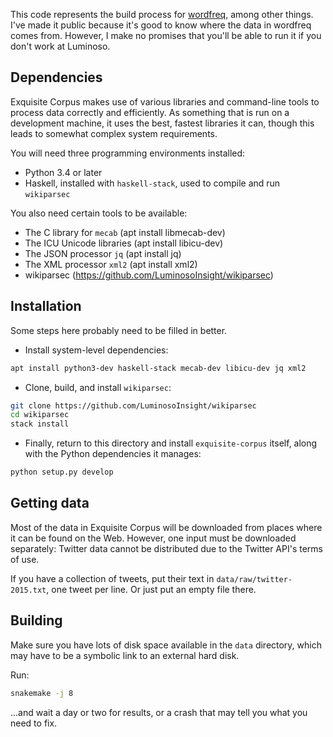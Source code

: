 This code represents the build process for [wordfreq][], among other things.
I've made it public because it's good to know where the data in wordfreq comes
from. However, I make no promises that you'll be able to run it if you don't
work at Luminoso.

[wordfreq]: https://github.com/LuminosoInsight/wordfreq

## Dependencies

Exquisite Corpus makes use of various libraries and command-line tools to
process data correctly and efficiently. As something that is run on a
development machine, it uses the best, fastest libraries it can, though this
leads to somewhat complex system requirements.

You will need three programming environments installed:

- Python 3.4 or later
- Haskell, installed with `haskell-stack`, used to compile and run `wikiparsec`

You also need certain tools to be available:

- The C library for `mecab` (apt install libmecab-dev)
- The ICU Unicode libraries (apt install libicu-dev)
- The JSON processor `jq` (apt install jq)
- The XML processor `xml2` (apt install xml2)
- wikiparsec (https://github.com/LuminosoInsight/wikiparsec)


## Installation

Some steps here probably need to be filled in better.

- Install system-level dependencies:

```sh
apt install python3-dev haskell-stack mecab-dev libicu-dev jq xml2
```

- Clone, build, and install `wikiparsec`:

```sh
git clone https://github.com/LuminosoInsight/wikiparsec
cd wikiparsec
stack install
```

- Finally, return to this directory and install `exquisite-corpus` itself,
  along with the Python dependencies it manages:

```sh
python setup.py develop
```

## Getting data

Most of the data in Exquisite Corpus will be downloaded from places where it
can be found on the Web. However, one input must be downloaded separately:
Twitter data cannot be distributed due to the Twitter API's terms of use.

If you have a collection of tweets, put their text in
`data/raw/twitter-2015.txt`, one tweet per line. Or just put an empty file
there.


## Building

Make sure you have lots of disk space available in the `data` directory, which
may have to be a symbolic link to an external hard disk.

Run:

```sh
snakemake -j 8
```

...and wait a day or two for results, or a crash that may tell you what you need to fix.
